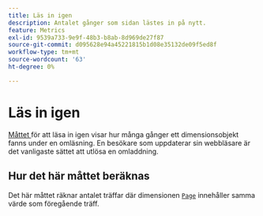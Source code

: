 ```yaml
---
title: Läs in igen
description: Antalet gånger som sidan lästes in på nytt.
feature: Metrics
exl-id: 9539a733-9e9f-48b3-b8ab-8d969de27f87
source-git-commit: d095628e94a45221815b1d08e35132de09f5ed8f
workflow-type: tm+mt
source-wordcount: '63'
ht-degree: 0%

---
```


# Läs in igen

[Måttet ](overview.md) för att läsa in igen visar hur många gånger ett dimensionsobjekt fanns under en omläsning. En besökare som uppdaterar sin webbläsare är det vanligaste sättet att utlösa en omladdning.

## Hur det här måttet beräknas

Det här måttet räknar antalet träffar där dimensionen [`Page`](../dimensions/page.md) innehåller samma värde som föregående träff.

